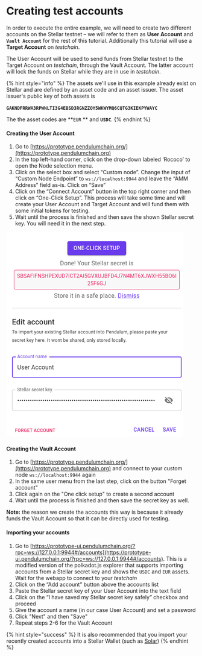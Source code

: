 # Creating test accounts

In order to execute the entire example, we will need to create two different accounts on the Stellar testnet – we will refer to them as **User Account** and **`Vault Account`** for the rest of this tutorial. Additionally this tutorial will use a **Target Account** on _testchain_.

The User Account will be used to send funds from Stellar testnet to the Target Account on _testchain_, through the Vault Account. The latter account will lock the funds on Stellar while they are in use in _testchain_.

{% hint style="info" %}
The assets we'll use in this example already exist on Stellar and are defined by an asset code and an asset issuer. The asset issuer's public key of both assets is

**`GAKNDFRRWA3RPWNLTI3G4EBSD3RGNZZOY5WKWYMQ6CQTG3KIEKPYWAYC`**

The the asset codes are **`EUR` ** and **`USDC`**.
{% endhint %}

#### Creating the User Account&#x20;

1. Go to [https://prototype.pendulumchain.org/](https://prototype.pendulumchain.org)
2. In the top left-hand corner, click on the drop-down labeled ‘Rococo’ to open the Node selection menu.
3. Click on the select box and select “Custom node”. Change the input of “Custom Node Endpoint” to `ws://localhost:9944` and leave the “AMM Address” field as-is. Click on “Save”
4. Click on the “Connect Account” button in the top right corner and then click on “One-Click Setup”. This process will take some time and will create your User Account and Target Account and will fund them with some initial tokens for testing.
5. Wait until the process is finished and then save the shown Stellar secret key. You will need it in the next step.

![](../../.gitbook/assets/usermenu.png)

#### Creating the Vault Account

1. Go to [https://prototype.pendulumchain.org/](https://prototype.pendulumchain.org) and connect to your custom node `ws://localhost:9944` again
2. In the same user menu from the last step, click on the button "Forget account"
3. Click again on the "One click setup" to create a second account
4. Wait until the process is finished and then save the secret key as well.

**Note:** the reason we create the accounts this way is because it already funds the Vault Account so that it can be directly used for testing.&#x20;

#### Importing your accounts

1. Go to [https://prototype-ui.pendulumchain.org/?rpc=ws://127.0.0.1:9944#/accounts](https://prototype-ui.pendulumchain.org/?rpc=ws://127.0.0.1:9944#/accounts). This is a modified version of the polkadot.js explorer that supports importing accounts from a Stellar secret key and shows the `USDC` and `EUR` assets. Wait for the webapp to connect to your _testchain_
2. Click on the “Add account” button above the accounts list
3. Paste the Stellar secret key of your User Account into the text field
4. Click on the “I have saved my Stellar secret key safely” checkbox and proceed
5. Give the account a name (in our case User Account) and set a password
6. Click "Next" and then "Save"
7. Repeat steps 2-6 for the Vault Account

{% hint style="success" %}
It is also recommended that you import your recently created accounts into a Stellar Wallet (such as [Solar](https://solarwallet.io))
{% endhint %}
